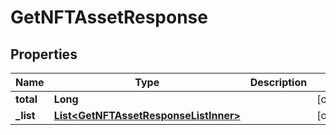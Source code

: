 

# GetNFTAssetResponse


## Properties

| Name | Type | Description | Notes |
|------------ | ------------- | ------------- | -------------|
|**total** | **Long** |  |  [optional] |
|**_list** | [**List&lt;GetNFTAssetResponseListInner&gt;**](GetNFTAssetResponseListInner.md) |  |  [optional] |




